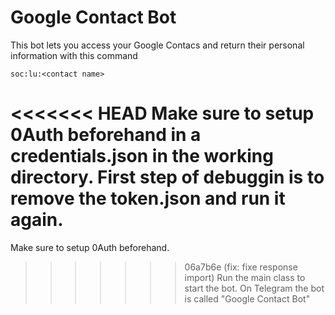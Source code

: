 # Google Contact Bot

This bot lets you access your Google Contacs and return their personal information with this command

```
soc:lu:<contact name>
```
<<<<<<< HEAD
Make sure to setup 0Auth beforehand in a credentials.json in the working directory. First step of debuggin is to remove the token.json and run it again.
=======

Make sure to setup 0Auth beforehand.
>>>>>>> 06a7b6e (fix: fixe response import)
Run the main class to start the bot. On Telegram the bot is called "Google Contact Bot"
